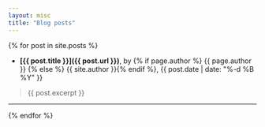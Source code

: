 ```yaml
---
layout: misc
title: "Blog posts"
---
```


{% for post in site.posts %}
* **[{{ post.title }}]({{ post.url }})**, by {% if page.author %} {{ page.author }} {% else %} {{ site.author }}{% endif %}, {{ post.date | date: "%-d %B %Y" }} 

> {{ post.excerpt }}

****

{% endfor %}

